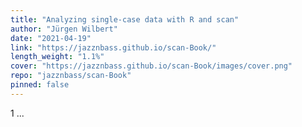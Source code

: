 ```yaml
---
title: "Analyzing single-case data with R and scan"
author: "Jürgen Wilbert"
date: "2021-04-19"
link: "https://jazznbass.github.io/scan-Book/"
length_weight: "1.1%"
cover: "https://jazznbass.github.io/scan-Book/images/cover.png"
repo: "jazznbass/scan-Book"
pinned: false
---
```


1 ...
